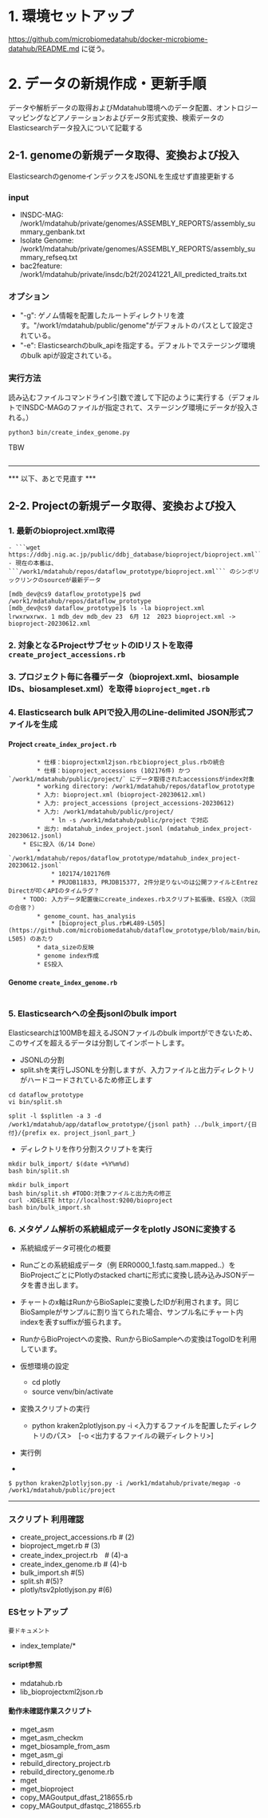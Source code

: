 # 1. 環境セットアップ 
https://github.com/microbiomedatahub/docker-microbiome-datahub/README.md に従う。

# 2. データの新規作成・更新手順
データや解析データの取得およびMdatahub環境へのデータ配置、オントロジーマッピングなどアノテーションおよびデータ形式変換、検索データのElasticsearchデータ投入について記載する

## 2-1. genomeの新規データ取得、変換および投入 
ElasticsearchのgenomeインデックスをJSONLを生成せず直接更新する

### input
- INSDC-MAG: /work1/mdatahub/private/genomes/ASSEMBLY_REPORTS/assembly_summary_genbank.txt
- Isolate Genome: /work1/mdatahub/private/genomes/ASSEMBLY_REPORTS/assembly_summary_refseq.txt
- bac2feature: /work1/mdatahub/private/insdc/b2f/20241221_All_predicted_traits.txt

### オプション
- "-g": ゲノム情報を配置したルートディレクトリを渡す。"/work1/mdatahub/public/genome"がデフォルトのパスとして設定されている。
- "-e": Elasticsearchのbulk_apiを指定する。デフォルトでステージング環境のbulk apiが設定されている。

### 実行方法
読み込むファイルコマンドライン引数で渡して下記のように実行する（デフォルトでINSDC-MAGのファイルが指定されて、ステージング環境にデータが投入される。）

```
python3 bin/create_index_genome.py
```
TBW
```

```
---
*** 以下、あとで見直す ***

## 2-2. Projectの新規データ取得、変換および投入


### 1. 最新のbioproject.xml取得
    - ```wget https://ddbj.nig.ac.jp/public/ddbj_database/bioproject/bioproject.xml```
    - 現在の本番は、```/work1/mdatahub/repos/dataflow_prototype/bioproject.xml``` のシンボリックリンクのsourceが最新データ

```
[mdb_dev@cs9 dataflow_prototype]$ pwd
/work1/mdatahub/repos/dataflow_prototype
[mdb_dev@cs9 dataflow_prototype]$ ls -la bioproject.xml
lrwxrwxrwx. 1 mdb_dev mdb_dev 23  6月 12  2023 bioproject.xml -> bioproject-20230612.xml
```

### 2. 対象となるProjectサブセットのIDリストを取得 `create_project_accessions.rb `
### 3. プロジェクト毎に各種データ（bioprojext.xml、biosample IDs、biosampleset.xml）を取得 `bioproject_mget.rb`
### 4. Elasticsearch bulk APIで投入用のLine-delimited JSON形式ファイルを生成 

#### Project `create_index_project.rb`

```
        * 仕様：bioprojectxml2json.rbとbioproject_plus.rbの統合
        * 仕様：bioproject_accessions (102176件) かつ `/work1/mdatahub/public/project/` にデータ取得されたaccessionsがindex対象
        * working directory: /work1/mdatahub/repos/dataflow_prototype
        * 入力: bioproject.xml (bioproject-20230612.xml)
        * 入力: project_accessions (project_accessions-20230612)
        * 入力: /work1/mdatahub/public/project/
            * ln -s /work1/mdatahub/public/project で対応
        * 出力: mdatahub_index_project.jsonl (mdatahub_index_project-20230612.jsonl)
    * ESに投入（6/14 Done）
        * `/work1/mdatahub/repos/dataflow_prototype/mdatahub_index_project-20230612.jsonl`
            * 102174/102176件
            * PRJDB11833, PRJDB15377, 2件分足りないのは公開ファイルとEntrez Directが叩くAPIのタイムラグ？
    * TODO: 入力データ配置後にcreate_indexes.rbスクリプト拡張後、ES投入（次回の合宿？）
        * genome_count、has_analysis
            * [bioproject_plus.rb#L489-L505](https://github.com/microbiomedatahub/dataflow_prototype/blob/main/bin/bioproject_plus.rb#L489-L505) のあたり
        * data_sizeの反映
        * genome index作成
        * ES投入
```

#### Genome `create_index_genome.rb`

```
```

### 5. Elasticsearchへの全長jsonlのbulk import

Elasticsearchは100MBを超えるJSONファイルのbulk importができないため、このサイズを超えるデータは分割してインポートします。

- JSONLの分割
- split.shを実行しJSONLを分割しますが、入力ファイルと出力ディレクトリがハードコードされているため修正します
```
cd dataflow_prototype
vi bin/split.sh

split -l $splitlen -a 3 -d /work1/mdatahub/app/dataflow_prototype/{jsonl path} ../bulk_import/{日付}/{prefix ex. project_jsonl_part_}
```

- ディレクトリを作り分割スクリプトを実行

```
mkdir bulk_import/ $(date +%Y%m%d)
bash bin/split.sh 
```

```
mkdir bulk_import
bash bin/split.sh #TODO:対象ファイルと出力先の修正
curl -XDELETE http://localhost:9200/bioproject 
bash bin/bulk_import.sh
```

### 6. メタゲノム解析の系統組成データをplotly JSONに変換する

- 系統組成データ可視化の概要
- Runごとの系統組成データ（例 ERR0000_1.fastq.sam.mapped..）をBioProjectごとにPlotlyのstacked chartに形式に変換し読み込みJSONデータを書き出します。
- チャートのx軸はRunからBioSapleに変換したIDが利用されます。同じBioSampleがサンプルに割り当てられた場合、サンプル名にチャート内indexを表すsuffixが振られます。
- RunからBioProjectへの変換、RunからBioSampleへの変換はTogoIDを利用しています。

- 仮想環境の設定
  - cd plotly
  - source venv/bin/activate　

- 変換スクリプトの実行
  - python kraken2plotlyjson.py -i <入力するファイルを配置したディレクトリのパス>　[-o <出力するファイルの親ディレクトリ>]

- 実行例
- 
```
$ python kraken2plotlyjson.py -i /work1/mdatahub/private/megap -o /work1/mdatahub/public/project
```

---
### スクリプト 利用確認
* create_project_accessions.rb # (2)
* bioproject_mget.rb # (3)
* create_index_project.rb　# (4)-a
* create_index_genome.rb # (4)-b
* bulk_import.sh #(5)
* split.sh #(5)?
* plotly/tsv2plotlyjson.py #(6) 

### ESセットアップ

`要ドキュメント`

* index_template/*

#### script参照
* mdatahub.rb
* lib_bioprojectxml2json.rb

#### 動作未確認作業スクリプト
* mget_asm
* mget_asm_checkm
* mget_biosample_from_asm
* mget_asm_gi
* rebuild_directory_project.rb
* rebuild_directory_genome.rb
* mget
* mget_bioproject
* copy_MAGoutput_dfast_218655.rb
* copy_MAGoutput_dfastqc_218655.rb
